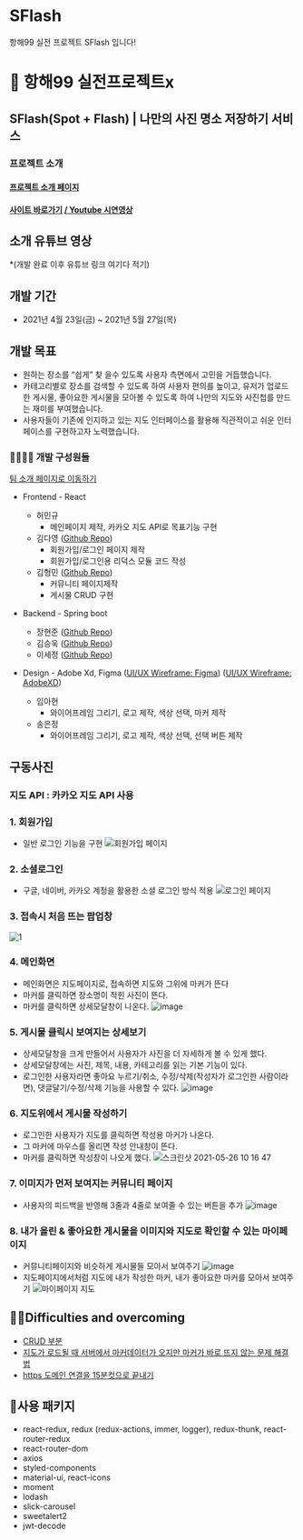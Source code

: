 
# SFlash
항해99 실전 프로젝트 SFlash 입니다!
# 🔖 항해99 실전프로젝트x

## SFlash(Spot + Flash) | 나만의 사진 명소 저장하기 서비스

### 프로젝트 소개
<h4><a href="http://sflash.ppt.s3-website.ap-northeast-2.amazonaws.com" target="_blank">프로젝트 소개 페이지</a>

<h4><a href="https://www.sflash.net/" target="_blank">사이트 바로가기</a> <a href="" target="_blank"> / Youtube 시연영상</a><h4>

## 소개 유튜브 영상
*(개발 완료 이후 유튜브 링크 여기다 적기)

## 개발 기간
+ 2021년 4월 23일(금) ~ 2021년 5월 27일(목)
## 개발 목표
+ 원하는 장소를 “쉽게” 찾 을수 있도록 사용자 측면에서 고민을 거듭했습니다.
+ 카테고리별로 장소를 검색할 수 있도록 하여 사용자 편의를 높이고, 유저가 업로드한 게시물, 좋아요한 게시물을 모아볼 수 있도록 하여 나만의 지도와 사진첩를 만드는 재미를 부여했습니다.
+ 사용자들이 기존에 인지하고 있는 지도 인터페이스를 활용해 직관적이고 쉬운 인터페이스를 구현하고자 노력했습니다.  
  
### 👨‍👨‍👦‍👦 개발 구성원들
[팀 소개 페이지로 이동하기](https://www.sflash.net/about) <br/>
+ Frontend - React
  + 허민규
    + 메인페이지 제작, 카카오 지도 API로 목표기능 구현
  + 김다영 ([Github Repo](https://github.com/dayoung0601/SFlash)) 
    + 회원가입/로그인 페이지 제작
    + 회원가입/로그인용 리덕스 모듈 코드 작성
  + 김형민 ([Github Repo](https://github.com/rlagudals95/SFlash)) 
    + 커뮤니티 페이지제작
    + 게시물 CRUD 구현
 
+ Backend - Spring boot 
  + 장현준 ([Github Repo](https://github.com/JangHyeonJun2))
  + 김승욱 ([Github Repo](https://github.com/rlatmd0829))
  + 이세정 ([Github Repo](https://github.com/meozes))
+ Design - Adobe Xd, Figma 
  ([UI/UX Wireframe: Figma](https://www.figma.com/file/XjkfeG33ysb5LNcNGhGqgB/%ED%95%AD%ED%95%B499-7%EC%A1%B0---%EB%AA%85%EB%88%84%EC%B0%BE(%EA%B0%80%EC%A0%9C)?node-id=0%3A1)) ([UI/UX Wireframe: AdobeXD](https://xd.adobe.com/view/a37de14d-31ca-4925-a56a-85f1ba0ae57d-f62e/grid/))
  + 임아현
    + 와이어프레임 그리기, 로고 제작, 색상 선택, 마커 제작
  + 송은정
    + 와이어프레임 그리기, 로고 제작, 색상 선택, 선택 버튼 제작

## 구동사진
### 지도 API : 카카오 지도 API 사용

### 1. 회원가입
  - 일반 로그인 기능을 구현
![회원가입 페이지](https://user-images.githubusercontent.com/76252074/118971855-db508c00-b9aa-11eb-8847-57dc7bbaa381.jpg)
  
### 2. 소셜로그인
  
- 구글, 네이버, 카카오 계정을 활용한 소셜 로그인 방식 적용
![로그인 페이지](https://user-images.githubusercontent.com/76252074/118971660-a8a69380-b9aa-11eb-9cf4-58ea58e834cf.jpg)
  
### 3. 접속시 처음 뜨는 팝업창
  
![1](https://user-images.githubusercontent.com/76252074/118969984-b1966580-b9a8-11eb-8dde-9efb47a9b162.jpg)
  
### 4. 메인화면
- 메인화면은 지도페이지로, 접속하면 지도와 그위에 마커가 뜬다
- 마커를 클릭하면 장소명이 적힌 사진이 뜬다.
- 마커를 클릭하면 상세모달창이 나온다.
![image](https://user-images.githubusercontent.com/76252074/119500403-ba20de80-bda2-11eb-8896-e01d03c73877.png)
 
### 5. 게시물 클릭시 보여지는 상세보기
- 상세모달창을 크게 만들어서 사용자가 사진을 더 자세하게 볼 수 있게 했다.
- 상세모달창에는 사진, 제목, 내용, 카테고리를 읽는 기본 기능이 있다.
- 로그인한 사용자라면 좋아요 누르기/취소, 수정/삭제(작성자가 로그인한 사람이라면), 댓글달기/수정/삭제 기능을 사용할 수 있다.
![image](https://user-images.githubusercontent.com/76252074/119500656-fce2b680-bda2-11eb-8779-e2f960cc6e71.png)

### 6. 지도위에서 게시물 작성하기
- 로그인한 사용자가 지도를 클릭하면 작성용 마커가 나온다.
- 그 마커에 마우스를 올리면 작성 안내창이 뜬다.
- 마커를 클릭하면 작성창이 나오게 했다.
![스크린샷 2021-05-26 10 16 47](https://user-images.githubusercontent.com/79818840/119588456-cc833280-be0b-11eb-948a-947f04ba50d2.png)
  
### 7. 이미지가 먼저 보여지는 커뮤니티 페이지
- 사용자의 피드백을 반영해 3줄과 4줄로 보여줄 수 있는 버튼을 추가
![image](https://user-images.githubusercontent.com/76252074/119500748-1a178500-bda3-11eb-9263-8ad4e6c5294d.png)

### 8. 내가 올린 & 좋아요한 게시물을 이미지와 지도로 확인할 수 있는 마이페이지
- 커뮤니티페이지와 비슷하게 게시물들 모아서 보여주기
![image](https://user-images.githubusercontent.com/76252074/119500932-50ed9b00-bda3-11eb-9425-5644a6b4775e.png)
- 지도페이지에서처럼 지도에 내가 작성한 마커, 내가 좋아요한 마커를 모아서 보여주기
![마이페이지 지도](https://user-images.githubusercontent.com/76252074/118970520-4a2ce580-b9a9-11eb-8b78-aa9488f36c25.jpg)


## 🐱‍🏍Difficulties and overcoming  

+ [CRUD 부분](https://velog.io/@dbfudgudals/%ED%95%AD%ED%95%B499-%ED%8C%8C%EC%9D%B4%EB%84%90-%ED%94%84%EB%A1%9C%EC%A0%9D%ED%8A%B8-SFLASH-%EC%96%B4%EB%A0%A4%EC%9B%A0%EB%8D%98-%EC%A0%90%EA%B3%BC-%EA%B7%B9%EB%B3%B5%ED%95%9C-%EC%A0%90%EB%8B%A4%EC%88%98%EC%9D%98-%EC%B9%B4%ED%85%8C%EA%B3%A0%EB%A6%AC-%EC%84%A0%ED%83%9D)
+ [지도가 로드될 때 서버에서 마커데이터가 오지만 마커가 바로 뜨지 않는 문제 해결법](https://heo-dev-0229.tistory.com/30)
+ [https 도메인 연결을 15분컷으로 끝내기](https://heo-dev-0229.tistory.com/32)

## 🧠사용 패키지

- react-redux, redux (redux-actions, immer, logger), redux-thunk, react-router-redux
- react-router-dom
- axios
- styled-components
- material-ui, react-icons
- moment
- lodash
- slick-carousel
- sweetalert2
- jwt-decode



